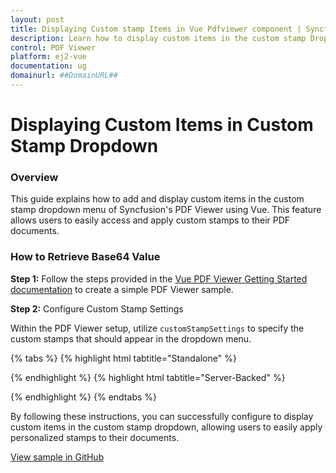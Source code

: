 ```yaml
---
layout: post
title: Displaying Custom stamp Items in Vue Pdfviewer component | Syncfusion
description: Learn how to display custom items in the custom stamp Dropdown in Syncfusion Vue Pdfviewer component of Syncfusion Essential JS 2 and more.
control: PDF Viewer
platform: ej2-vue
documentation: ug
domainurl: ##DomainURL##
---
```


# Displaying Custom Items in Custom Stamp Dropdown

### Overview

This guide explains how to add and display custom items in the custom stamp dropdown menu of Syncfusion's PDF Viewer using Vue. This feature allows users to easily access and apply custom stamps to their PDF documents.

### How to Retrieve Base64 Value

**Step 1:** Follow the steps provided in the [Vue PDF Viewer Getting Started documentation](https://ej2.syncfusion.com/vue/documentation/pdfviewer/getting-started) to create a simple PDF Viewer sample.

**Step 2:** Configure Custom Stamp Settings

Within the PDF Viewer setup, utilize `customStampSettings` to specify the custom stamps that should appear in the dropdown menu.

{% tabs %}
{% highlight html tabtitle="Standalone" %}

<template>
  <div id="app">
    <ejs-pdfviewer
      id="pdfViewer"
      ref="pdfviewer"
      :documentPath="documentPath"
      :resourceUrl="resourceUrl"
      :customStampSettings="customStampSettings"
      style="height: 640px;"
    >
    </ejs-pdfviewer>
  </div>
</template>

<script>
import { PdfViewerComponent, Toolbar, Magnification, Navigation, 
         Annotation, TextSelection, TextSearch, FormFields, FormDesigner, PageOrganizer } from '@syncfusion/ej2-vue-pdfviewer';
export default {
  name: 'App',
  components: {
    'ejs-pdfviewer': PdfViewerComponent
  },
  data() {
    return {
      documentPath: "https://cdn.syncfusion.com/content/pdf/pdf-succinctly.pdf",
      resourceUrl: "https://cdn.syncfusion.com/ej2/27.2.2/dist/ej2-pdfviewer-lib",
      customStampSettings: {
        isAddToMenu: true,
        customStamps: [
            {
                customStampName: 'Image1',
                customStampImageSource: 'data:image/png;base64,...' // Provide a valid base64 or URL for the image
            },
            {
                customStampName: 'Image2',
                customStampImageSource: 'data:image/png;base64,...' // Provide a valid base64 or URL for the image
            }
        ],
        enableCustomStamp: true,
        opacity: 1
      }
    };
  },
  provide: {
    PdfViewer: [Toolbar, Magnification, Navigation, Annotation, TextSelection, TextSearch, FormFields, FormDesigner, PageOrganizer]
  },
  }
</script>

{% endhighlight %}
{% highlight html tabtitle="Server-Backed" %}

<template>
  <div id="app">
    <ejs-pdfviewer
      id="pdfViewer"
      ref="pdfviewer"
      :documentPath="documentPath"
      :serviceUrl="serviceUrl"
      :customStampSettings="customStampSettings"
      style="height: 640px;"
    >
    </ejs-pdfviewer>
  </div>
</template>

<script>
import { PdfViewerComponent, Toolbar, Magnification, Navigation, 
         Annotation, TextSelection, TextSearch, FormFields, FormDesigner, PageOrganizer } from '@syncfusion/ej2-vue-pdfviewer';
export default {
  name: 'App',
  components: {
    'ejs-pdfviewer': PdfViewerComponent
  },
  data() {
    return {
      documentPath: "https://cdn.syncfusion.com/content/pdf/pdf-succinctly.pdf",
      serviceUrl: "https://services.syncfusion.com/vue/production/api/pdfviewer",
      customStampSettings: {
        isAddToMenu: true,
        customStamps: [
            {
                customStampName: 'Image1',
                customStampImageSource: 'data:image/png;base64,...' // Provide a valid base64 or URL for the image
            },
            {
                customStampName: 'Image2',
                customStampImageSource: 'data:image/png;base64,...' // Provide a valid base64 or URL for the image
            }
        ],
        enableCustomStamp: true,
        opacity: 1
      }
    };
  },
  provide: {
    PdfViewer: [Toolbar, Magnification, Navigation, Annotation, TextSelection, TextSearch, FormFields, FormDesigner, PageOrganizer]
  },
  }
</script>

{% endhighlight %}
{% endtabs %}

By following these instructions, you can successfully configure to display custom items in the custom stamp dropdown, allowing users to easily apply personalized stamps to their documents.

[View sample in GitHub](https://github.com/SyncfusionExamples/vue-pdf-viewer-examples/tree/master/How%20to)